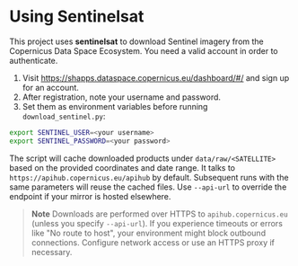 # Using Sentinelsat

This project uses **sentinelsat** to download Sentinel imagery from the Copernicus Data Space Ecosystem. You need a valid account in order to authenticate.

1. Visit <https://shapps.dataspace.copernicus.eu/dashboard/#/> and sign up for an account.
2. After registration, note your username and password.
3. Set them as environment variables before running `download_sentinel.py`:

```bash
export SENTINEL_USER=<your username>
export SENTINEL_PASSWORD=<your password>
```

The script will cache downloaded products under `data/raw/<SATELLITE>` based on the provided coordinates and date range. It talks to `https://apihub.copernicus.eu/apihub` by default. Subsequent runs with the same parameters will reuse the cached files. Use `--api-url` to override the endpoint if your mirror is hosted elsewhere.

> **Note**
> Downloads are performed over HTTPS to `apihub.copernicus.eu` (unless you specify `--api-url`). If you experience timeouts or errors like "No route to host", your environment might block outbound connections. Configure network access or use an HTTPS proxy if necessary.
